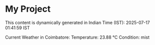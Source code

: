 # My Project

This content is dynamically generated in Indian Time (IST): 2025-07-17 01:41:59 IST


Current Weather in Coimbatore:
Temperature: 23.88 °C
Condition: mist
